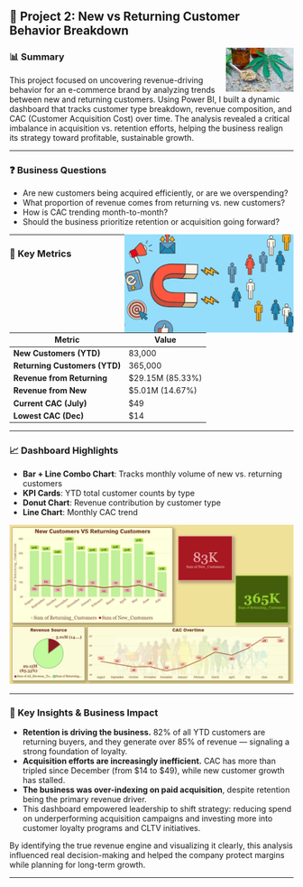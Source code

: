 ## 📁 Project 2: New vs Returning Customer Behavior Breakdown

<img src="2_3.PNG" width="120" align="right"/>

### 📊 Summary  
This project focused on uncovering revenue-driving behavior for an e-commerce brand by analyzing trends between new and returning customers. Using Power BI, I built a dynamic dashboard that tracks customer type breakdown, revenue composition, and CAC (Customer Acquisition Cost) over time. The analysis revealed a critical imbalance in acquisition vs. retention efforts, helping the business realign its strategy toward profitable, sustainable growth.

---
### ❓ Business Questions

- Are new customers being acquired efficiently, or are we overspending?  
- What proportion of revenue comes from returning vs. new customers?  
- How is CAC trending month-to-month?  
- Should the business prioritize retention or acquisition going forward?
<img src="2_2.PNG" width="300" align="right"/>

---

### 📌 Key Metrics
| Metric                          | Value                     |
|----------------------------------|----------------------------|
| **New Customers (YTD)**          | 83,000                    |
| **Returning Customers (YTD)**    | 365,000                  |
| **Revenue from Returning**       | $29.15M (85.33%)         |
| **Revenue from New**             | $5.01M (14.67%)          |
| **Current CAC (July)**           | $49                      |
| **Lowest CAC (Dec)**             | $14                      |

---

### 📈 Dashboard Highlights
- **Bar + Line Combo Chart**: Tracks monthly volume of new vs. returning customers
- **KPI Cards**: YTD total customer counts by type
- **Donut Chart**: Revenue contribution by customer type
- **Line Chart**: Monthly CAC trend

 ![](2_1.PNG)
 
---

### 🧠 Key Insights & Business Impact
- **Retention is driving the business.** 82% of all YTD customers are returning buyers, and they generate over 85% of revenue — signaling a strong foundation of loyalty.
- **Acquisition efforts are increasingly inefficient.** CAC has more than tripled since December (from $14 to $49), while new customer growth has stalled.
- **The business was over-indexing on paid acquisition**, despite retention being the primary revenue driver.
- This dashboard empowered leadership to shift strategy: reducing spend on underperforming acquisition campaigns and investing more into customer loyalty programs and CLTV initiatives.

By identifying the true revenue engine and visualizing it clearly, this analysis influenced real decision-making and helped the company protect margins while planning for long-term growth.

---
